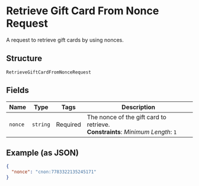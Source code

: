 
# Retrieve Gift Card From Nonce Request

A request to retrieve gift cards by using nonces.

## Structure

`RetrieveGiftCardFromNonceRequest`

## Fields

| Name | Type | Tags | Description |
|  --- | --- | --- | --- |
| `nonce` | `string` | Required | The nonce of the gift card to retrieve.<br>**Constraints**: *Minimum Length*: `1` |

## Example (as JSON)

```json
{
  "nonce": "cnon:7783322135245171"
}
```

